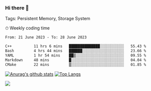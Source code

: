 ### Hi there 👋

Tags: Persistent Memory, Storage System

<!--

[![Anurag's github stats](https://github-readme-stats.vercel.app/api?username=wwyf)](https://github.com/anuraghazra/github-readme-stats)

[![Anurag's github stats](https://github-readme-stats.vercel.app/api?username=wwyf&count_private=true)](https://github.com/anuraghazra/github-readme-stats)


[![Top Langs](https://github-readme-stats.vercel.app/api/top-langs/?username=wwyf&count_private=true&&hide=jupyter%20notebook,html)](https://github.com/anuraghazra/github-readme-stats)



-->


⏱ Weekly coding time

<!--START_SECTION:waka-->

```txt
From: 21 June 2023 - To: 28 June 2023

C++          11 hrs 6 mins   ██████████████░░░░░░░░░░░   55.43 %
Bash         4 hrs 44 mins   ██████░░░░░░░░░░░░░░░░░░░   23.66 %
YAML         1 hr 54 mins    ██▒░░░░░░░░░░░░░░░░░░░░░░   09.55 %
Markdown     48 mins         █░░░░░░░░░░░░░░░░░░░░░░░░   04.04 %
CMake        22 mins         ▒░░░░░░░░░░░░░░░░░░░░░░░░   01.85 %
```

<!--END_SECTION:waka-->



[![Anurag's github stats](https://github-readme-stats.vercel.app/api?username=wwyf&count_private=true&show_icons=true&hide_border=true)](https://github.com/anuraghazra/github-readme-stats) [![Top Langs](https://github-readme-stats.vercel.app/api/top-langs/?username=wwyf&count_private=true&hide=jupyter%20notebook,html,OpenEdge%20ABL&langs_count=10&layout=compact&hide_border=true)](https://github.com/anuraghazra/github-readme-stats)

<!--

[![willianrod's wakatime stats](https://github-readme-stats.vercel.app/api/wakatime?username=wwyf)](https://github.com/anuraghazra/github-readme-stats)


-->

![](https://hit.yhype.me/github/profile?user_id=23121291)
